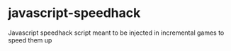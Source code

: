 # javascript-speedhack
Javascript speedhack script meant to be injected in incremental games to speed them up
